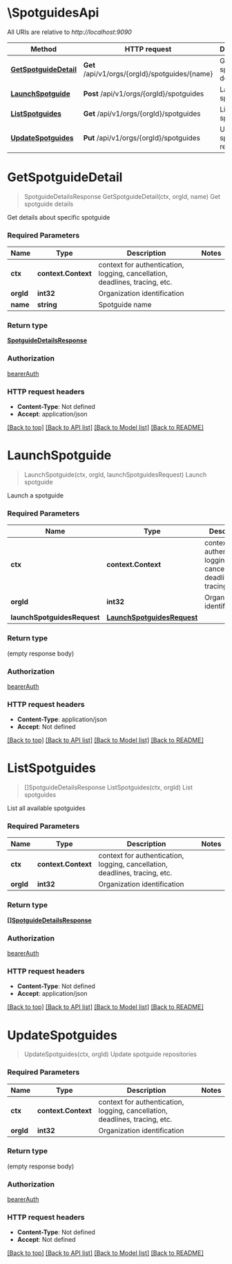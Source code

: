 # \SpotguidesApi

All URIs are relative to *http://localhost:9090*

Method | HTTP request | Description
------------- | ------------- | -------------
[**GetSpotguideDetail**](SpotguidesApi.md#GetSpotguideDetail) | **Get** /api/v1/orgs/{orgId}/spotguides/{name} | Get spotguide details
[**LaunchSpotguide**](SpotguidesApi.md#LaunchSpotguide) | **Post** /api/v1/orgs/{orgId}/spotguides | Launch spotguide
[**ListSpotguides**](SpotguidesApi.md#ListSpotguides) | **Get** /api/v1/orgs/{orgId}/spotguides | List spotguides
[**UpdateSpotguides**](SpotguidesApi.md#UpdateSpotguides) | **Put** /api/v1/orgs/{orgId}/spotguides | Update spotguide repositories


# **GetSpotguideDetail**
> SpotguideDetailsResponse GetSpotguideDetail(ctx, orgId, name)
Get spotguide details

Get details about specific spotguide

### Required Parameters

Name | Type | Description  | Notes
------------- | ------------- | ------------- | -------------
 **ctx** | **context.Context** | context for authentication, logging, cancellation, deadlines, tracing, etc.
  **orgId** | **int32**| Organization identification | 
  **name** | **string**| Spotguide name | 

### Return type

[**SpotguideDetailsResponse**](SpotguideDetailsResponse.md)

### Authorization

[bearerAuth](../README.md#bearerAuth)

### HTTP request headers

 - **Content-Type**: Not defined
 - **Accept**: application/json

[[Back to top]](#) [[Back to API list]](../README.md#documentation-for-api-endpoints) [[Back to Model list]](../README.md#documentation-for-models) [[Back to README]](../README.md)

# **LaunchSpotguide**
> LaunchSpotguide(ctx, orgId, launchSpotguidesRequest)
Launch spotguide

Launch a spotguide

### Required Parameters

Name | Type | Description  | Notes
------------- | ------------- | ------------- | -------------
 **ctx** | **context.Context** | context for authentication, logging, cancellation, deadlines, tracing, etc.
  **orgId** | **int32**| Organization identification | 
  **launchSpotguidesRequest** | [**LaunchSpotguidesRequest**](LaunchSpotguidesRequest.md)|  | 

### Return type

 (empty response body)

### Authorization

[bearerAuth](../README.md#bearerAuth)

### HTTP request headers

 - **Content-Type**: application/json
 - **Accept**: Not defined

[[Back to top]](#) [[Back to API list]](../README.md#documentation-for-api-endpoints) [[Back to Model list]](../README.md#documentation-for-models) [[Back to README]](../README.md)

# **ListSpotguides**
> []SpotguideDetailsResponse ListSpotguides(ctx, orgId)
List spotguides

List all available spotguides

### Required Parameters

Name | Type | Description  | Notes
------------- | ------------- | ------------- | -------------
 **ctx** | **context.Context** | context for authentication, logging, cancellation, deadlines, tracing, etc.
  **orgId** | **int32**| Organization identification | 

### Return type

[**[]SpotguideDetailsResponse**](SpotguideDetailsResponse.md)

### Authorization

[bearerAuth](../README.md#bearerAuth)

### HTTP request headers

 - **Content-Type**: Not defined
 - **Accept**: application/json

[[Back to top]](#) [[Back to API list]](../README.md#documentation-for-api-endpoints) [[Back to Model list]](../README.md#documentation-for-models) [[Back to README]](../README.md)

# **UpdateSpotguides**
> UpdateSpotguides(ctx, orgId)
Update spotguide repositories

### Required Parameters

Name | Type | Description  | Notes
------------- | ------------- | ------------- | -------------
 **ctx** | **context.Context** | context for authentication, logging, cancellation, deadlines, tracing, etc.
  **orgId** | **int32**| Organization identification | 

### Return type

 (empty response body)

### Authorization

[bearerAuth](../README.md#bearerAuth)

### HTTP request headers

 - **Content-Type**: Not defined
 - **Accept**: Not defined

[[Back to top]](#) [[Back to API list]](../README.md#documentation-for-api-endpoints) [[Back to Model list]](../README.md#documentation-for-models) [[Back to README]](../README.md)

